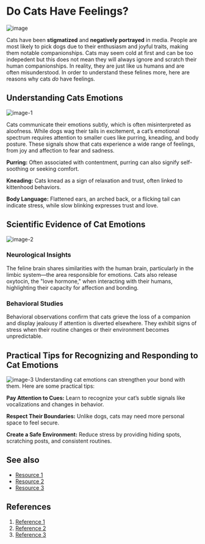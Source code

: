 # Do Cats Have Feelings?

![image](https://github.com/user-attachments/assets/4cbc7157-1c2f-4ea4-93b2-a98e00d573b1)

Cats have been **stigmatized** and **negatively portrayed** in media. People are most likely to pick dogs due to their enthusiasm and joyful traits, making them notable companionships. Cats may seem cold at first and can be too indepedent but this does not mean they will always ignore and scratch their human companionships. In reality, they are just like us humans and are often misunderstood. In order to understand these felines more, here are reasons why cats *do* have feelings.


## Understanding Cats Emotions
![image-1](https://github.com/user-attachments/assets/a4975432-01bb-496a-a71f-f82dc9cd235a)

Cats communicate their emotions subtly, which is often misinterpreted as aloofness. While dogs wag their tails in excitement, a cat’s emotional spectrum requires attention to smaller cues like purring, kneading, and body posture. These signals show that cats experience a wide range of feelings, from joy and affection to fear and sadness.

**Purring:** Often associated with contentment, purring can also signify self-soothing or seeking comfort.

**Kneading:** Cats knead as a sign of relaxation and trust, often linked to kittenhood behaviors.

**Body Language:** Flattened ears, an arched back, or a flicking tail can indicate stress, while slow blinking expresses trust and love.

## Scientific Evidence of Cat Emotions
![image-2](https://github.com/user-attachments/assets/3531a4f6-d57e-4558-9b49-29cfc2a378e4)
### Neurological Insights
The feline brain shares similarities with the human brain, particularly in the limbic system—the area responsible for emotions. Cats also release oxytocin, the "love hormone," when interacting with their humans, highlighting their capacity for affection and bonding.
### Behavioral Studies
Behavioral observations confirm that cats grieve the loss of a companion and display jealousy if attention is diverted elsewhere. They exhibit signs of stress when their routine changes or their environment becomes unpredictable.

## Practical Tips for Recognizing and Responding to Cat Emotions
![image-3](https://github.com/user-attachments/assets/dc044704-5e1a-43b6-9257-21604b0773ec)
Understanding cat emotions can strengthen your bond with them. Here are some practical tips:

**Pay Attention to Cues:** Learn to recognize your cat’s subtle signals like vocalizations and changes in behavior.

**Respect Their Boundaries:** Unlike dogs, cats may need more personal space to feel secure.

**Create a Safe Environment:** Reduce stress by providing hiding spots, scratching posts, and consistent routines.



## See also
- [Resource 1](https://www.vice.com/en_us/article/pa735v/your-cat-thinks-of-you-like-a-parent-study-suggests)
- [Resource 2](https://modkat.com/blogs/modkat-purrr/do-cats-love-their-owners-these-5-studies-say-yes?srsltid=AfmBOoppWBHd50f8wo8-oy2_7NHVDV0LkZ9U1FgwC4Zkj2AL6afGtjqh)
- [Resource 3](https://www.scientificamerican.com/article/the-inner-life-of-cats/)

## References
1. [Reference 1](https://www.psychologytoday.com/intl/blog/brain-food/201404/the-cat-nobel-prize-part-iii)
2. [Reference 2](https://www.purina.co.uk/articles/cats/behaviour/understanding-cats/cat-body-language)
3. [Reference 3](https://revealpetfood.com/cat-health-and-wellness/how-to-make-your-cat-feel-more-secure-and-safe-at-home/)
